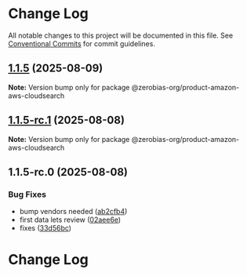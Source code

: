 # Change Log

All notable changes to this project will be documented in this file.
See [Conventional Commits](https://conventionalcommits.org) for commit guidelines.

## [1.1.5](https://github.com/zerobias-org/product/compare/@zerobias-org/product-amazon-aws-cloudsearch@1.1.5-rc.1...@zerobias-org/product-amazon-aws-cloudsearch@1.1.5) (2025-08-09)

**Note:** Version bump only for package @zerobias-org/product-amazon-aws-cloudsearch





## [1.1.5-rc.1](https://github.com/zerobias-org/product/compare/@zerobias-org/product-amazon-aws-cloudsearch@1.1.5-rc.0...@zerobias-org/product-amazon-aws-cloudsearch@1.1.5-rc.1) (2025-08-08)

**Note:** Version bump only for package @zerobias-org/product-amazon-aws-cloudsearch





## 1.1.5-rc.0 (2025-08-08)


### Bug Fixes

* bump vendors needed ([ab2cfb4](https://github.com/zerobias-org/product/commit/ab2cfb4a9cf2e3008e08b068f98011fec096c932))
* first data lets review ([02aee6e](https://github.com/zerobias-org/product/commit/02aee6e8c4f11675de7c63a00f4c8254a67a4dd7))
* fixes ([33d56bc](https://github.com/zerobias-org/product/commit/33d56bcaedf3fa5e3939a33c0fb57eda53539d05))





# Change Log
